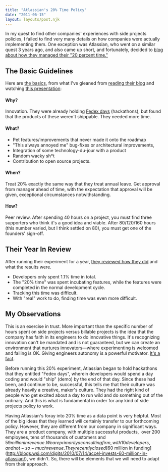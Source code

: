 ```yaml
---
title: "Atlassian's 20% Time Policy"
date: "2011-06-15"
layout: layouts/post.njk
---
```


In my quest to find other companies' experiences with side projects policies, I
failed to find very many details on how companies were actually implementing
them. One exception was Atlassian, who went on a similar quest 3 years ago, and
also came up short, and fortunately, decided to
[blog about how they managed their "20 percent time."](http://blogs.atlassian.com/developer/2008/03/20_time_experiment.html)

## The Basic Guidelines

Here are
[the basics](http://blogs.atlassian.com/developer/2008/03/20_time_the_nuts_and_bolts.html),
from what I've gleaned from
[reading their blog](http://blogs.atlassian.com/developer/20_percent_time/) and
watching
[this presentation](http://www.atlassian.com/tv/episode?id=mb9r5rzmd2j4&product=ide):

#### Why?

Innovation. They were already holding
[Fedex days](http://blogs.atlassian.com/developer/fedex/) (hackathons), but
found that the products of these weren't shippable. They needed more time.

#### What?

- Pet features/improvements that never made it onto the roadmap
- "This always annoyed me" bug-fixes or architectural improvements,
- Integration of some technology-du-jour with a product
- Random wacky sh\*t
- Contribution to open source projects.

#### When?

Treat 20% exactly the same way that they treat annual leave. Get approval from
manager ahead of time, with the expectation that approval will be given,
exceptional circumstances notwithstanding.

#### How?

Peer review. After spending 40 hours on a project, you must find three
supporters who think it's a good idea and viable. After 80/120/160 hours (this
number varied, but I think settled on 80), you must get one of the founders'
sign-off.

## Their Year In Review

After running their experiment for a year,
[they reviewed how they did](http://blogs.atlassian.com/developer/2009/02/20_percent_year_in_review.html)
and what the results were.

- Developers only spent 1.1% time in total.
- The "20% time" was spent incubating features, while the features were
  completed in the normal development cycle.
- Tracking this time was difficult.
- With "real" work to do, finding time was even more difficult.

## My Observations

This is an exercise in trust. More important than the specific number of hours
spent on side projects versus billable projects is the idea that the company has
faith in its engineers to do innovative things. It's recognizing innovation
can't be mandated and is not guaranteed, but we can create an environment that
nurtures innovators—where experimenting is welcomed and failing is OK. Giving
engineers autonomy is a powerful motivator.
[It's a fact](http://www.ted.com/talks/dan_pink_on_motivation.html).

Before running this 20% experiment, Atlassian began to hold hackathons that they
entitled "Fedex days", wherein developers would spend a day coding and would
"ship" (demo) by the end of that day. Since these had been, and continue to be,
successful, this tells me that their culture was already heavily a creative,
maker's culture. They had the right kind of people who get excited about a day
to run wild and do something out of the ordinary. And this is what is
fundamental in order for any kind of side projects policy to work.

Having Atlassian's foray into 20% time as a data point is very helpful. Most of
the big ideas that they learned will certainly transfer to our forthcoming
policy. However, they are different from our company in significant ways. They
are a product company, with multiple successful products,  over 200 employees,
tens of thousands of customers and
$59 million in revenue. We are primarily a consulting firm, with 10 developers, and not-so-much revenue. They recently closed [$60
million in
funding](http://blogs.wsj.com/digits/2010/07/14/accel-invests-60-million-in-atlassian/),
we didn't. So, there will be elements that we will need to adapt from their
approach.
